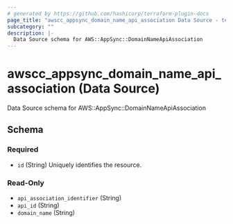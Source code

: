 ```yaml
---
# generated by https://github.com/hashicorp/terraform-plugin-docs
page_title: "awscc_appsync_domain_name_api_association Data Source - terraform-provider-awscc"
subcategory: ""
description: |-
  Data Source schema for AWS::AppSync::DomainNameApiAssociation
---
```


# awscc_appsync_domain_name_api_association (Data Source)

Data Source schema for AWS::AppSync::DomainNameApiAssociation



<!-- schema generated by tfplugindocs -->
## Schema

### Required

- `id` (String) Uniquely identifies the resource.

### Read-Only

- `api_association_identifier` (String)
- `api_id` (String)
- `domain_name` (String)
